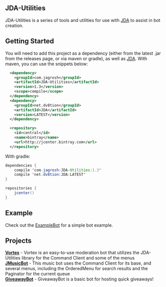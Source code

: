 ## JDA-Utilities
JDA-Utilities is a series of tools and utilities for use with [JDA](https://github.com/DV8FromTheWorld/JDA) to assist in bot creation.

## Getting Started
You will need to add this project as a dependency (either from the latest .jar from the releases page, or via maven or gradle), as well as [JDA](https://github.com/DV8FromTheWorld/JDA). With maven, you can use the snippets below:
```xml
  <dependency>
    <groupId>com.jagrosh</groupId>
    <artifactId>JDA-Utilities</artifactId>
    <version>1.3</version>
    <scope>compile</scope>
  </dependency>
  <dependency>
    <groupId>net.dv8tion</groupId>
    <artifactId>JDA</artifactId>
    <version>LATEST</version>
  </dependency>
```
```xml
  <repository>
    <id>central</id>
    <name>bintray</name>
    <url>http://jcenter.bintray.com</url>
  </repository>
```
With gradle:
```java
dependencies {
    compile 'com.jagrosh:JDA-Utilities:1.3'
    compile 'net.dv8tion:JDA:LATEST'
}

repositories {
    jcenter()
}
```

## Example
Check out the [ExampleBot](https://github.com/jagrosh/ExampleBot) for a simple bot example.

## Projects
[**Vortex**](https://github.com/jagrosh/Vortex) - Vortex is an easy-to-use moderation bot that utilizes the JDA-Utilities library for the Command Client and some of the menus<br>
[**JMusicBot**](https://github.com/jagrosh/MusicBot) - This music bot uses the Command Client for its base, and several menus, including the OrderedMenu for search results and the Paginator for the current queue<br>
[**GiveawayBot**](https://github.com/jagrosh/GiveawayBot) - GiveawayBot is a basic bot for hosting quick giveaways!<br>
